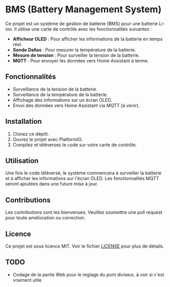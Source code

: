 # BMS (Battery Management System)

Ce projet est un système de gestion de batterie (BMS) pour une batterie Li-ion. Il utilise une carte de contrôle avec les fonctionnalités suivantes :

- **Afficheur OLED** : Pour afficher les informations de la batterie en temps réel.
- **Sonde Dallas** : Pour mesurer la température de la batterie.
- **Mesure de tension** : Pour surveiller la tension de la batterie.
- **MQTT** : Pour envoyer les données vers Home Assistant à terme.

## Fonctionnalités

- Surveillance de la tension de la batterie.
- Surveillance de la température de la batterie.
- Affichage des informations sur un écran OLED.
- Envoi des données vers Home Assistant via MQTT (à venir).

## Installation

1. Clonez ce dépôt.
2. Ouvrez le projet avec PlatformIO.
3. Compilez et téléversez le code sur votre carte de contrôle.

## Utilisation

Une fois le code téléversé, le système commencera à surveiller la batterie et à afficher les informations sur l'écran OLED. Les fonctionnalités MQTT seront ajoutées dans une future mise à jour.

## Contributions

Les contributions sont les bienvenues. Veuillez soumettre une pull request pour toute amélioration ou correction.

## Licence

Ce projet est sous licence MIT. Voir le fichier [LICENSE](LICENSE) pour plus de détails.

## TODO 

- Codage de la partie Web pour le reglage du pont diviseur, à voir si c'est vraiment utile
